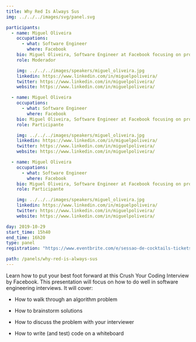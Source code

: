 ```yaml
---
title: Why Red Is Always Sus
img: ../../../images/svg/panel.svg

participants:
  - name: Miguel Oliveira
    occupations:
      - what: Software Engineer
        where: Facebook
    bio: Miguel Oliveira, Software Engineer at Facebook focusing on product infrastructure. Concluded MIEIC at FEUP in 2010. Started a PhD there after this and did internships at Google and Facebook. Left the PhD In 2017 to work at Facebook full-time.
    role: Moderador

    img: ../../../images/speakers/miguel_oliveira.jpg
    linkedin: https://www.linkedin.com/in/miguelpoliveira/
    twitter: https://www.linkedin.com/in/miguelpoliveira/
    website: https://www.linkedin.com/in/miguelpoliveira/

  - name: Miguel Oliveira
    occupations:
      - what: Software Engineer
        where: Facebook
    bio: Miguel Oliveira, Software Engineer at Facebook focusing on product infrastructure. Concluded MIEIC at FEUP in 2010. Started a PhD there after this and did internships at Google and Facebook. Left the PhD In 2017 to work at Facebook full-time.
    role: Participante

    img: ../../../images/speakers/miguel_oliveira.jpg
    linkedin: https://www.linkedin.com/in/miguelpoliveira/
    twitter: https://www.linkedin.com/in/miguelpoliveira/
    website: https://www.linkedin.com/in/miguelpoliveira/

  - name: Miguel Oliveira
    occupations:
      - what: Software Engineer
        where: Facebook
    bio: Miguel Oliveira, Software Engineer at Facebook focusing on product infrastructure. Concluded MIEIC at FEUP in 2010. Started a PhD there after this and did internships at Google and Facebook. Left the PhD In 2017 to work at Facebook full-time.
    role: Participante

    img: ../../../images/speakers/miguel_oliveira.jpg
    linkedin: https://www.linkedin.com/in/miguelpoliveira/
    twitter: https://www.linkedin.com/in/miguelpoliveira/
    website: https://www.linkedin.com/in/miguelpoliveira/

day: 2019-10-29
start_time: 15h40
end_time: 16h20
type: panel
registration: "https://www.eventbrite.com/e/sessao-de-cocktails-tickets-75773401283"

path: /panels/why-red-is-always-sus
---
```


Learn how to put your best foot forward at this Crush Your Coding Interview by Facebook. This presentation will focus on how to do well in software engineering interviews. It will cover:

- How to walk through an algorithm problem

- How to brainstorm solutions

- How to discuss the problem with your interviewer

- How to write (and test) code on a whiteboard
